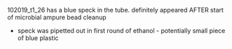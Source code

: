 102019_t1_26 has a blue speck in the tube. definitely appeared AFTER start of microbial ampure bead cleanup 
- speck was pipetted out in first round of ethanol - potentially small piece of blue plastic 